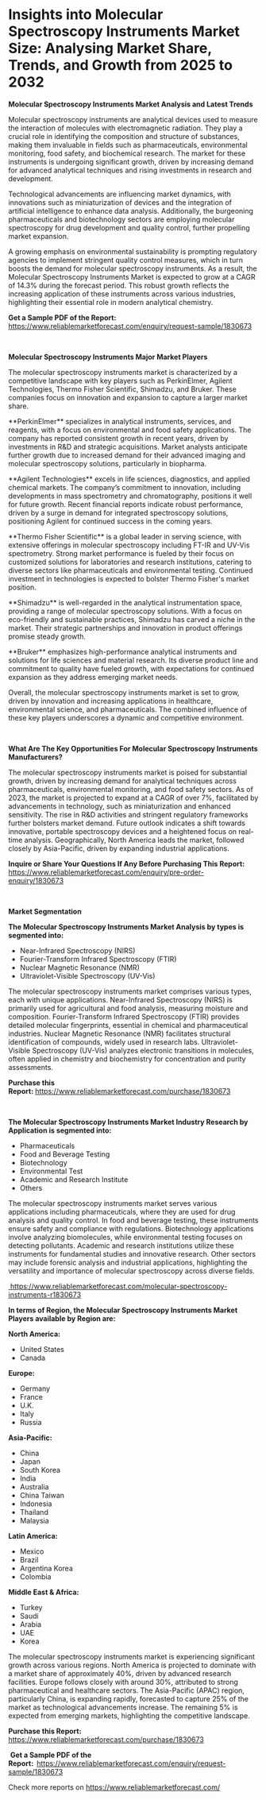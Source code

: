 <p><h1>Insights into Molecular Spectroscopy Instruments Market Size: Analysing Market Share, Trends, and Growth from 2025 to 2032</h1></p><p><strong>Molecular Spectroscopy Instruments Market Analysis and Latest Trends</strong></p>
<p><p>Molecular spectroscopy instruments are analytical devices used to measure the interaction of molecules with electromagnetic radiation. They play a crucial role in identifying the composition and structure of substances, making them invaluable in fields such as pharmaceuticals, environmental monitoring, food safety, and biochemical research. The market for these instruments is undergoing significant growth, driven by increasing demand for advanced analytical techniques and rising investments in research and development. </p><p>Technological advancements are influencing market dynamics, with innovations such as miniaturization of devices and the integration of artificial intelligence to enhance data analysis. Additionally, the burgeoning pharmaceuticals and biotechnology sectors are employing molecular spectroscopy for drug development and quality control, further propelling market expansion. </p><p>A growing emphasis on environmental sustainability is prompting regulatory agencies to implement stringent quality control measures, which in turn boosts the demand for molecular spectroscopy instruments. As a result, the Molecular Spectroscopy Instruments Market is expected to grow at a CAGR of 14.3% during the forecast period. This robust growth reflects the increasing application of these instruments across various industries, highlighting their essential role in modern analytical chemistry.</p></p>
<p><strong>Get a Sample PDF of the Report:&nbsp;</strong> <a href="https://www.reliablemarketforecast.com/enquiry/request-sample/1830673?utm_campaign=2288&utm_medium=2&utm_source=Github&utm_content=ia&utm_term=10042025&utm_id=molecular-spectroscopy-instruments">https://www.reliablemarketforecast.com/enquiry/request-sample/1830673</a></p>
<p>&nbsp;</p>
<p><strong>Molecular Spectroscopy Instruments Major Market Players</strong></p>
<p><p>The molecular spectroscopy instruments market is characterized by a competitive landscape with key players such as PerkinElmer, Agilent Technologies, Thermo Fisher Scientific, Shimadzu, and Bruker. These companies focus on innovation and expansion to capture a larger market share.</p><p>**PerkinElmer** specializes in analytical instruments, services, and reagents, with a focus on environmental and food safety applications. The company has reported consistent growth in recent years, driven by investments in R&D and strategic acquisitions. Market analysts anticipate further growth due to increased demand for their advanced imaging and molecular spectroscopy solutions, particularly in biopharma.</p><p>**Agilent Technologies** excels in life sciences, diagnostics, and applied chemical markets. The company’s commitment to innovation, including developments in mass spectrometry and chromatography, positions it well for future growth. Recent financial reports indicate robust performance, driven by a surge in demand for integrated spectroscopy solutions, positioning Agilent for continued success in the coming years.</p><p>**Thermo Fisher Scientific** is a global leader in serving science, with extensive offerings in molecular spectroscopy including FT-IR and UV-Vis spectrometry. Strong market performance is fueled by their focus on customized solutions for laboratories and research institutions, catering to diverse sectors like pharmaceuticals and environmental testing. Continued investment in technologies is expected to bolster Thermo Fisher's market position.</p><p>**Shimadzu** is well-regarded in the analytical instrumentation space, providing a range of molecular spectroscopy solutions. With a focus on eco-friendly and sustainable practices, Shimadzu has carved a niche in the market. Their strategic partnerships and innovation in product offerings promise steady growth.</p><p>**Bruker** emphasizes high-performance analytical instruments and solutions for life sciences and material research. Its diverse product line and commitment to quality have fueled growth, with expectations for continued expansion as they address emerging market needs.</p><p>Overall, the molecular spectroscopy instruments market is set to grow, driven by innovation and increasing applications in healthcare, environmental science, and pharmaceuticals. The combined influence of these key players underscores a dynamic and competitive environment.</p></p>
<p>&nbsp;</p>
<p><strong>What Are The Key Opportunities For Molecular Spectroscopy Instruments Manufacturers?</strong></p>
<p><p>The molecular spectroscopy instruments market is poised for substantial growth, driven by increasing demand for analytical techniques across pharmaceuticals, environmental monitoring, and food safety sectors. As of 2023, the market is projected to expand at a CAGR of over 7%, facilitated by advancements in technology, such as miniaturization and enhanced sensitivity. The rise in R&D activities and stringent regulatory frameworks further bolsters market demand. Future outlook indicates a shift towards innovative, portable spectroscopy devices and a heightened focus on real-time analysis. Geographically, North America leads the market, followed closely by Asia-Pacific, driven by expanding industrial applications.</p></p>
<p><strong>Inquire or Share Your Questions If Any Before Purchasing This Report:</strong> <a href="https://www.reliablemarketforecast.com/enquiry/pre-order-enquiry/1830673?utm_campaign=2288&utm_medium=2&utm_source=Github&utm_content=ia&utm_term=10042025&utm_id=molecular-spectroscopy-instruments">https://www.reliablemarketforecast.com/enquiry/pre-order-enquiry/1830673</a></p>
<p>&nbsp;</p>
<p><strong>Market Segmentation</strong></p>
<p><strong>The Molecular Spectroscopy Instruments Market Analysis by types is segmented into:</strong></p>
<p><ul><li>Near-Infrared Spectroscopy (NIRS)</li><li>Fourier-Transform Infrared Spectroscopy (FTIR)</li><li>Nuclear Magnetic Resonance (NMR)</li><li>Ultraviolet-Visible Spectroscopy (UV-Vis)</li></ul></p>
<p><p>The molecular spectroscopy instruments market comprises various types, each with unique applications. Near-Infrared Spectroscopy (NIRS) is primarily used for agricultural and food analysis, measuring moisture and composition. Fourier-Transform Infrared Spectroscopy (FTIR) provides detailed molecular fingerprints, essential in chemical and pharmaceutical industries. Nuclear Magnetic Resonance (NMR) facilitates structural identification of compounds, widely used in research labs. Ultraviolet-Visible Spectroscopy (UV-Vis) analyzes electronic transitions in molecules, often applied in chemistry and biochemistry for concentration and purity assessments.</p></p>
<p><strong>Purchase this Report:&nbsp;</strong><a href="https://www.reliablemarketforecast.com/purchase/1830673?utm_campaign=2288&utm_medium=2&utm_source=Github&utm_content=ia&utm_term=10042025&utm_id=molecular-spectroscopy-instruments">https://www.reliablemarketforecast.com/purchase/1830673</a></p>
<p>&nbsp;</p>
<p><strong>The Molecular Spectroscopy Instruments Market Industry Research by Application is segmented into:</strong></p>
<p><ul><li>Pharmaceuticals</li><li>Food and Beverage Testing</li><li>Biotechnology</li><li>Environmental Test</li><li>Academic and Research Institute</li><li>Others</li></ul></p>
<p><p>The molecular spectroscopy instruments market serves various applications including pharmaceuticals, where they are used for drug analysis and quality control. In food and beverage testing, these instruments ensure safety and compliance with regulations. Biotechnology applications involve analyzing biomolecules, while environmental testing focuses on detecting pollutants. Academic and research institutions utilize these instruments for fundamental studies and innovative research. Other sectors may include forensic analysis and industrial applications, highlighting the versatility and importance of molecular spectroscopy across diverse fields.</p></p>
<p><a href="https://www.reliablemarketforecast.com/molecular-spectroscopy-instruments-r1830673?utm_campaign=2288&utm_medium=2&utm_source=Github&utm_content=ia&utm_term=10042025&utm_id=molecular-spectroscopy-instruments">&nbsp;https://www.reliablemarketforecast.com/molecular-spectroscopy-instruments-r1830673</a></p>
<p><strong>In terms of Region, the Molecular Spectroscopy Instruments Market Players available by Region are:</strong></p>
<p>
    <p> <strong> North America: </strong>
        <ul>
            <li>United States</li>
            <li>Canada</li>
        </ul>
        </p> 
    <p> <strong> Europe: </strong>
        <ul>
            <li>Germany</li>
            <li>France</li>
            <li>U.K.</li>
            <li>Italy</li>
            <li>Russia</li>
        </ul>
        </p> 
    <p> <strong> Asia-Pacific: </strong>
        <ul>
            <li>China</li>
            <li>Japan</li>
            <li>South Korea</li>
            <li>India</li>
            <li>Australia</li>
            <li>China Taiwan</li>
            <li>Indonesia</li>
            <li>Thailand</li>
            <li>Malaysia</li>
        </ul>
        </p> 
    <p> <strong> Latin America: </strong>
        <ul>
            <li>Mexico</li>
            <li>Brazil</li>
            <li>Argentina Korea</li>
            <li>Colombia</li>
        </ul>
        </p> 
    <p> <strong> Middle East & Africa: </strong>
        <ul>
            <li>Turkey</li>
            <li>Saudi</li>
            <li>Arabia</li>
            <li>UAE</li>
            <li>Korea</li>
        </ul>
    </p>
    </p>
<p><p>The molecular spectroscopy instruments market is experiencing significant growth across various regions. North America is projected to dominate with a market share of approximately 40%, driven by advanced research facilities. Europe follows closely with around 30%, attributed to strong pharmaceutical and healthcare sectors. The Asia-Pacific (APAC) region, particularly China, is expanding rapidly, forecasted to capture 25% of the market as technological advancements increase. The remaining 5% is expected from emerging markets, highlighting the competitive landscape.</p></p>
<p><strong>Purchase this Report: </strong><a href="https://www.reliablemarketforecast.com/purchase/1830673?utm_campaign=2288&utm_medium=2&utm_source=Github&utm_content=ia&utm_term=10042025&utm_id=molecular-spectroscopy-instruments">https://www.reliablemarketforecast.com/purchase/1830673</a></p>
<p>&nbsp;<strong>Get a Sample PDF of the Report:&nbsp;&nbsp;</strong><a href="https://www.reliablemarketforecast.com/enquiry/request-sample/1830673?utm_campaign=2288&utm_medium=2&utm_source=Github&utm_content=ia&utm_term=10042025&utm_id=molecular-spectroscopy-instruments">https://www.reliablemarketforecast.com/enquiry/request-sample/1830673</a></p>
<p><strong></strong></p>
<p>Check more reports on <a href="https://www.reliablemarketforecast.com/?utm_campaign=2288&utm_medium=2&utm_source=Github&utm_content=ia&utm_term=10042025&utm_id=molecular-spectroscopy-instruments">https://www.reliablemarketforecast.com/</a></p>